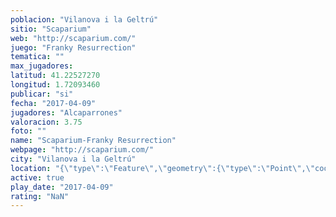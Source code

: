 ```yaml
---
poblacion: "Vilanova i la Geltrú"
sitio: "Scaparium"
web: "http://scaparium.com/"
juego: "Franky Resurrection"
tematica: ""
max_jugadores: 
latitud: 41.22527270
longitud: 1.72093460
publicar: "si"
fecha: "2017-04-09"
jugadores: "Alcaparrones"
valoracion: 3.75
foto: ""
name: "Scaparium-Franky Resurrection"
webpage: "http://scaparium.com/"
city: "Vilanova i la Geltrú"
location: "{\"type\":\"Feature\",\"geometry\":{\"type\":\"Point\",\"coordinates\":[41.2252727,1.7209346]}}"
active: true
play_date: "2017-04-09"
rating: "NaN"
---
```

